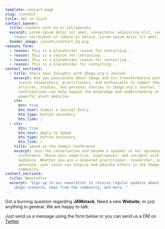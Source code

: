 ```yaml
---
template: contact-page
slug: /contact
title: Get in touch
contact_banner:
  title: Connect with Us or Collaborate
  excerpt: Lorem ipsum dolor sit amet, consectetur adipiscing elit, sed do eiusmod
    tempor incididunt ut labore et dolore. Lorem ipsum dolor sit amet.
  header_image: /assets/contact_bg.png
reasons_form:
  - reason: This is a placeholder reason for contacting...
  - reason: This is a reason for contacting...
  - reason: This is a placeholder reason for contacting...
  - reason: This is a placeholder for contacting...
contact_section2:
  - title: Share Your Insights with Iboga.org's Journal
    excerpt: Are you passionate about Iboga and its transformative potential? We
      invite researchers, practitioners, and enthusiasts to submit their
      articles, studies, and personal stories to Iboga.org's Journal. Your
      contributions can help expand the knowledge and understanding of this
      powerful plant medicine.
    cta:
      btn: true
      btn_text: Submit a Journal Entry
      btn_type: button-secondary
      btn_link: /
  - cta:
      btn: true
      btn_text: Apply to Speak
      btn_type: button-secondary
      btn_link: /
    title: Speak at the Summit Conference
    excerpt: Join the conversation and become a speaker at our upcoming Summit
      Conference. Share your expertise, experiences, and insights with a global
      audience. Whether you are a seasoned practitioner, researcher, or
      advocate, your voice can inspire and educate others in the Iboga
      community.
contact_section3:
  title: Newsletter
  excerpt: "Sign up to our newsletter to receive regular updates about the latest
    iboga research, news from the community, and more. "
---
```


Got a burning question regarding **JAMstack**, Need a new **Website**, or just anything in general. We are happy to talk.

Just send us a message using the form below or you can send us a DM on [Twitter](https://twitter.com/stackrole)
